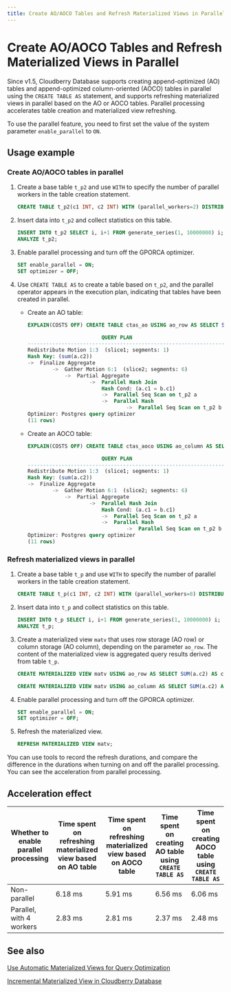 ```yaml
---
title: Create AO/AOCO Tables and Refresh Materialized Views in Parallel
---
```


# Create AO/AOCO Tables and Refresh Materialized Views in Parallel

Since v1.5, Cloudberry Database supports creating append-optimized (AO) tables and append-optimized column-oriented (AOCO) tables in parallel using the `CREATE TABLE AS` statement, and supports refreshing materialized views in parallel based on the AO or AOCO tables. Parallel processing accelerates table creation and materialized view refreshing.

To use the parallel feature, you need to first set the value of the system parameter `enable_parallel` to `ON`.

## Usage example

### Create AO/AOCO tables in parallel

1. Create a base table `t_p2` and use `WITH` to specify the number of parallel workers in the table creation statement.

    ```sql
    CREATE TABLE t_p2(c1 INT, c2 INT) WITH (parallel_workers=2) DISTRIBUTED BY (c1);
    ```

2. Insert data into `t_p2` and collect statistics on this table.

    ```sql
    INSERT INTO t_p2 SELECT i, i+1 FROM generate_series(1, 10000000) i;
    ANALYZE t_p2;
    ```

3. Enable parallel processing and turn off the GPORCA optimizer.

    ```sql
    SET enable_parallel = ON;
    SET optimizer = OFF;
    ```

4. Use `CREATE TABLE AS` to create a table based on `t_p2`, and the parallel operator appears in the execution plan, indicating that tables have been created in parallel.

    - Create an AO table:

        ```sql
        EXPLAIN(COSTS OFF) CREATE TABLE ctas_ao USING ao_row AS SELECT SUM(a.c2) AS c2, AVG(b.c1) AS c1 FROM t_p2 a JOIN t_p2 b ON a.c1 = b.c1 DISTRIBUTED BY (c2);

                                QUERY PLAN                            
        -----------------------------------------------------------------
        Redistribute Motion 1:3  (slice1; segments: 1)
        Hash Key: (sum(a.c2))
        ->  Finalize Aggregate
                ->  Gather Motion 6:1  (slice2; segments: 6)
                    ->  Partial Aggregate
                            ->  Parallel Hash Join
                                Hash Cond: (a.c1 = b.c1)
                                ->  Parallel Seq Scan on t_p2 a
                                ->  Parallel Hash
                                        ->  Parallel Seq Scan on t_p2 b
        Optimizer: Postgres query optimizer
        (11 rows)
        ```

    - Create an AOCO table:

        ```sql
        EXPLAIN(COSTS OFF) CREATE TABLE ctas_aoco USING ao_column AS SELECT SUM(a.c2) AS c2, AVG(b.c1) AS c1 FROM t_p2 a JOIN t_p2 b ON a.c1 = b.c1 DISTRIBUTED BY (c2);

                                QUERY PLAN                            
        -----------------------------------------------------------------
        Redistribute Motion 1:3  (slice1; segments: 1)
        Hash Key: (sum(a.c2))
        ->  Finalize Aggregate
                ->  Gather Motion 6:1  (slice2; segments: 6)
                    ->  Partial Aggregate
                            ->  Parallel Hash Join
                                Hash Cond: (a.c1 = b.c1)
                                ->  Parallel Seq Scan on t_p2 a
                                ->  Parallel Hash
                                        ->  Parallel Seq Scan on t_p2 b
        Optimizer: Postgres query optimizer
        (11 rows)
        ```

### Refresh materialized views in parallel

1. Create a base table `t_p` and use `WITH` to specify the number of parallel workers in the table creation statement.

    ```sql
    CREATE TABLE t_p(c1 INT, c2 INT) WITH (parallel_workers=8) DISTRIBUTED BY (c1);
    ```

2. Insert data into `t_p` and collect statistics on this table.

    ```sql
    INSERT INTO t_p SELECT i, i+1 FROM generate_series(1, 10000000) i;
    ANALYZE t_p;
    ```

3. Create a materialized view `matv` that uses row storage (AO row) or column storage (AO column), depending on the parameter `ao_row`. The content of the materialized view is aggregated query results derived from table `t_p`.

    ```sql
    CREATE MATERIALIZED VIEW matv USING ao_row AS SELECT SUM(a.c2) AS c2, AVG(b.c1) AS c1 FROM t_p a JOIN t_p b ON a.c1 = b.c1 WITH NO DATA DISTRIBUTED BY (c2);
    ```

    ```sql
    CREATE MATERIALIZED VIEW matv USING ao_column AS SELECT SUM(a.c2) AS c2, AVG(b.c1) AS c1 FROM t_p a JOIN t_p b ON a.c1 = b.c1 WITH NO DATA DISTRIBUTED BY (c2);
    ```

4. Enable parallel processing and turn off the GPORCA optimizer.

    ```sql
    SET enable_parallel = ON;
    SET optimizer = OFF;
    ```

5. Refresh the materialized view.

    ```sql
    REFRESH MATERIALIZED VIEW matv;
    ```

You can use tools to record the refresh durations, and compare the difference in the durations when turning on and off the parallel processing. You can see the acceleration from parallel processing.

## Acceleration effect

| Whether to enable parallel processing | Time spent on refreshing materialized view based on AO table | Time spent on refreshing materialized view based on AOCO table | Time spent on creating AO table using `CREATE TABLE AS` | Time spent on creating AOCO table using `CREATE TABLE AS` |
| ------------------------------------- | ------------------------------------------------------------ | -------------------------------------------------------------- | ------------------------------------------------------- | --------------------------------------------------------- |
| Non-parallel                          | 6.18 ms                                                      | 5.91 ms                                                        | 6.56 ms                                                 | 6.06 ms                                                   |
| Parallel, with 4 workers              | 2.83 ms                                                      | 2.81 ms                                                        | 2.37 ms                                                 | 2.48 ms                                                   |

## See also

[Use Automatic Materialized Views for Query Optimization](/docs/use-auto-materialized-view-to-answer-queries.md)

[Incremental Materialized View in Cloudberry Database](/docs/use-incremental-materialized-view.md)
